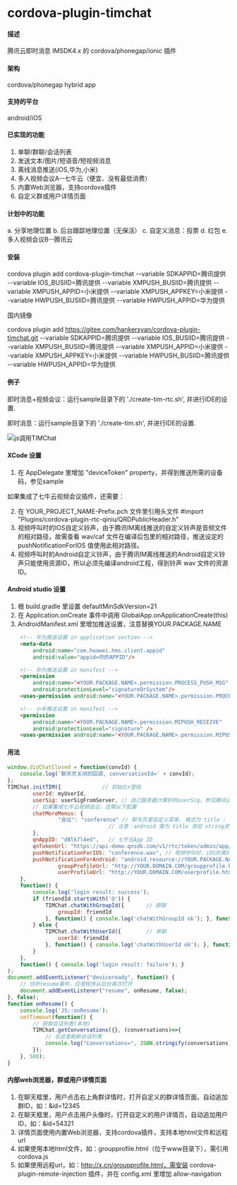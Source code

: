 # cordova-plugin-timchat

#### 描述
腾讯云即时消息 IMSDK4.x 的 cordova/phonegap/ionic 插件

#### 架构
cordova/phonegap hybrid app

#### 支持的平台
android/iOS

#### 已实现的功能

1. 单聊/群聊/会话列表
2. 发送文本/图片/短语音/短视频消息
3. 离线消息推送(iOS,华为,小米)
4. 多人视频会议A--七牛云（便宜、没有最低消费）
5. 内置Web浏览器，支持cordova插件
6. 自定义群或用户详情页面

#### 计划中的功能

a. 分享地理位置
b. 后台跟踪地理位置（无保活）
c. 自定义消息：投票
d. 红包
e. 多人视频会议B--腾讯云

#### 安装

cordova plugin add cordova-plugin-timchat --variable SDKAPPID=腾讯提供 --variable IOS_BUSIID=腾讯提供 --variable XMPUSH_BUSIID=腾讯提供 --variable XMPUSH_APPID=小米提供 --variable XMPUSH_APPKEY=小米提供 --variable HWPUSH_BUSIID=腾讯提供 --variable HWPUSH_APPID=华为提供

国内镜像

cordova plugin add https://gitee.com/hankersyan/cordova-plugin-timchat.git --variable SDKAPPID=腾讯提供 --variable IOS_BUSIID=腾讯提供 --variable XMPUSH_BUSIID=腾讯提供 --variable XMPUSH_APPID=小米提供 --variable XMPUSH_APPKEY=小米提供 --variable HWPUSH_BUSIID=腾讯提供 --variable HWPUSH_APPID=华为提供


#### 例子
即时消息+视频会议：运行sample目录下的 './create-tim-rtc.sh', 并进行IDE的设置.

即时消息：运行sample目录下的 './create-tim.sh', 并进行IDE的设置.

![js调用TIMChat](https://meehealth.oss-cn-shanghai.aliyuncs.com/tim/3ki9qe.gif "js调用TIMChat")

#### XCode 设置

1. 在 AppDelegate 里增加 "deviceToken" property，并得到推送所需的设备码，参见sample

如果集成了七牛云视频会议插件，还需要：

2. 在 YOUR_PROJECT_NAME-Prefix.pch 文件里引用头文件 #import "Plugins/cordova-plugin-rtc-qiniu/QRDPublicHeader.h"
3. 视频呼叫时的IOS自定义铃声，由于腾讯IM离线推送的自定义铃声是音频文件的相对路径，故需查看 wav/caf 文件在编译后包里的相对路径，推送设定的 pushNotificationForIOS 值使用此相对路径。
4. 视频呼叫时的Android自定义铃声，由于腾讯IM离线推送的Android自定义铃声只能使用资源ID，所以必须先编译android工程，得到铃声 wav 文件的资源ID。

#### Android studio 设置 
1. 根 build.gradle 里设置 defaultMinSdkVersion=21 
2. 在 Application.onCreate 事件中调用 GlobalApp.onApplicationCreate(this) 
3. AndroidManifest.xml 里增加推送设置，注意替换YOUR.PACKAGE.NAME
```html
    <!-- 华为推送设置 in application section -->
    <meta-data
        android:name="com.huawei.hms.client.appid"
        android:value="appid=你的APPID"/>

    <!-- 华为推送设置 in manifest -->
    <permission
        android:name="<YOUR.PACKAGE.NAME>.permission.PROCESS_PUSH_MSG"
        android:protectionLevel="signatureOrSystem"/>
    <uses-permission android:name="<YOUR.PACKAGE.NAME>.permission.PROCESS_PUSH_MSG" />

    <!-- 小米推送设置 in manifest -->
    <permission
        android:name="<YOUR.PACKAGE.NAME>.permission.MIPUSH_RECEIVE"
        android:protectionLevel="signature" />
    <uses-permission android:name="<YOUR.PACKAGE.NAME>.permission.MIPUSH_RECEIVE" />
```

#### 用法

```javascript
window.didChatClosed = function(convId) {
    console.log('聊天页关闭的回调, conversationId=' + convId);
};
TIMChat.initTIM({             // 初始化+登陆
        userId: myUserId,
        userSig: userSigFromServer, // 自己服务器计算好的userSig，参见腾讯云文档
        // 如果集成七牛云视频会议，还需以下配置
        chatMoreMenus: {
                "会议": "conference" // 聊天页里自定义菜单, 格式为 title : namedImage 
                                // 注意：android 需为 title 添加 string资源
        },
        qnAppID: "d8lk7l4ed",   // 七牛云App ID
        qnTokenUrl: "https://api-demo.qnsdk.com/v1/rtc/token/admin/app/d8lk7l4ed/room/<ROOM>/user/<USER>?bundleId=com.qbox.QNRTCKitDemo", // 计算七牛云token的自己服务器的URL，<ROOM>和<USER>是占位符，会被本插件替换
        pushNotificationForIOS: "conference.wav", // 视频呼叫时，iOS的离线推送提示音
        pushNotificationForAndroid: "android.resource://YOUR.PACKAGE.NAME/raw资源ID",  // 视频呼叫时，android的离线推送提示音
				groupProfileUrl: "http://YOUR.DOMAIN.COM/groupprofile.html?token=xxx.ooo", // 群详情页面
				userProfileUrl: "http://YOUR.DOMAIN.COM/userprofile.html?token=xxx.ooo",   // 用户详情页面
    },
    function() {
        console.log('login result: success');
        if (friendId.startsWith('@')) {
            TIMChat.chatWithGroupId({		// 群聊
                groupId: friendId
            }, function() { console.log('chatWithGroupId ok'); }, function() { console.log('chatWithGroupId fail'); });
        } else {
            TIMChat.chatWithUserId({		// 单聊
                userId: friendId
            }, function() { console.log('chatWithUserId ok'); }, function() { console.log('chatWithUserId fail'); });
        }
    },
    function() { console.log('login result: failure'); }
);
document.addEventListener("deviceready", function() {
    // 侦听resume事件，应用程序从后台再次打开
    document.addEventListener("resume", onResume, false);
}, false);
function onResume() {
    console.log('JS::onResume');
    setTimeout(function() {
        // 获取会话列表(本地)
        TIMChat.getConversations({}, (conversations)=>{
            // 在这里刷新会话列表
            console.log("Conversations=", JSON.stringify(conversations));
        });
    }, 500);
}
```

#### 内部web浏览器，群或用户详情页面

1. 在聊天框里，用户点击右上角群详情时，打开自定义的群详情页面，自动追加群ID，如：&id=12345
2. 在聊天框里，用户点击用户头像时，打开自定义的用户详情页，自动追加用户ID，如：&id=54321
3. 详情页面使用内置Web浏览器，支持cordova插件，支持本地html文件和远程url
4. 如果使用本地html文件，如：groupprofile.html（位于www目录下），需引用 cordova.js
5. 如果使用远程url，如：http://x.cn/groupprofile.html，需安装 cordova-plugin-remote-injection 插件，并在 config.xml 里增加 allow-navigation
